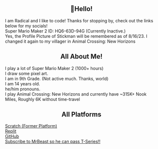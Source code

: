 <h2 align="center">👋Hello!</h2>
I am Radical and I like to code! Thanks for stopping by, check out the links below for my socials!<br>
Super Mario Maker 2 ID: HQ6-63D-94G (Currently Inactive.)<br>
Yes, the Profile Picture of Stickman will be remembered as of 8/16/23. I changed it again to my villager in Animal Crossing: New Horizons

<h2 align="center">All About Me!</h2>
I play a lot of Super Mario Maker 2 (1000+ hours)<br>
I draw some pixel art.<br>
I am in 9th Grade. (Not active much. Thanks, world)<br>
I am 14 years old.<br>
he/him pronouns.<br>
I play Animal Crossing: New Horizons and currently have ~315K+ Nook Miles, Roughly 6K without time-travel<br>
<h2 align="center">All Platforms</h2>

[Scratch (Former Platform)](https://scratch.mit.edu/users/Knightbot63) <br>
[Replit](https://replit.com/@Knightbot63) <br>
[GitHub](https://github.com/RadicalStickman) <br>
[Subscribe to MrBeast so he can pass T-Series!!](https://youtube.com/@MrBeast/)
